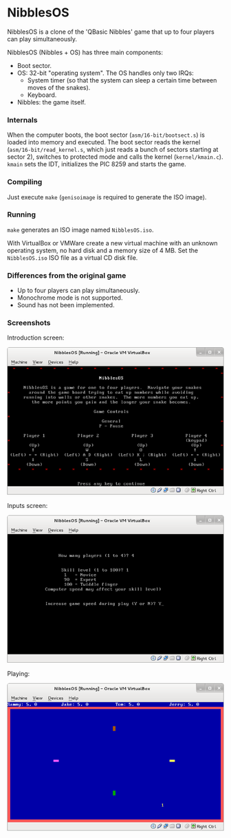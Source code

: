 NibblesOS
=========

NibblesOS is a clone of the 'QBasic Nibbles' game that up to four players can play simultaneously.

NibblesOS (Nibbles + OS) has three main components:
* Boot sector.
* OS: 32-bit "operating system".
 The OS handles only two IRQs:
  * System timer (so that the system can sleep a certain time between moves of the snakes).
  * Keyboard.
* Nibbles: the game itself.


### Internals
When the computer boots, the boot sector (`asm/16-bit/bootsect.s`) is loaded into memory and executed. The boot sector reads the kernel (`asm/16-bit/read_kernel.s`, which just reads a bunch of sectors starting at sector 2), switches to protected mode and calls the kernel (`kernel/kmain.c`). `kmain` sets the IDT, initializes the PIC 8259 and starts the game.


### Compiling
Just execute `make` (`genisoimage` is required to generate the ISO image).


### Running
`make` generates an ISO image named `NibblesOS.iso`.

With VirtualBox or VMWare create a new virtual machine with an unknown operating system, no hard disk and a memory size of 4 MB. Set the `NibblesOS.iso` ISO file as a virtual CD disk file.



### Differences from the original game
* Up to four players can play simultaneously.
* Monochrome mode is not supported.
* Sound has not been implemented.


### Screenshots
Introduction screen:

![alt text](https://github.com/guidoreina/nibblesos/raw/master/screenshots/intro.png "Introduction screen")

Inputs screen:

![alt text](https://github.com/guidoreina/nibblesos/raw/master/screenshots/inputs.png "Introduction screen")

Playing:

![alt text](https://github.com/guidoreina/nibblesos/raw/master/screenshots/playing.png "Introduction screen")
